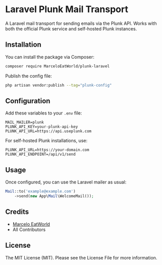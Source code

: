 # Laravel Plunk Mail Transport

A Laravel mail transport for sending emails via the Plunk API. Works with both the official Plunk service and self-hosted Plunk instances.

## Installation

You can install the package via Composer:

```bash
composer require MarceloEatWorld/plunk-laravel
```

Publish the config file:

```bash
php artisan vendor:publish --tag="plunk-config"
```

## Configuration

Add these variables to your `.env` file:

```env
MAIL_MAILER=plunk
PLUNK_API_KEY=your-plunk-api-key
PLUNK_API_URL=https://api.useplunk.com
```

For self-hosted Plunk installations, use:

```env
PLUNK_API_URL=https://your-domain.com
PLUNK_API_ENDPOINT=/api/v1/send
```

## Usage

Once configured, you can use the Laravel mailer as usual:

```php
Mail::to('example@example.com')
    ->send(new App\Mail\WelcomeMail());
```

## Credits

- [Marcelo EatWorld](https://github.com/MarceloEatWorld)
- All Contributors

## License

The MIT License (MIT). Please see the License File for more information.
